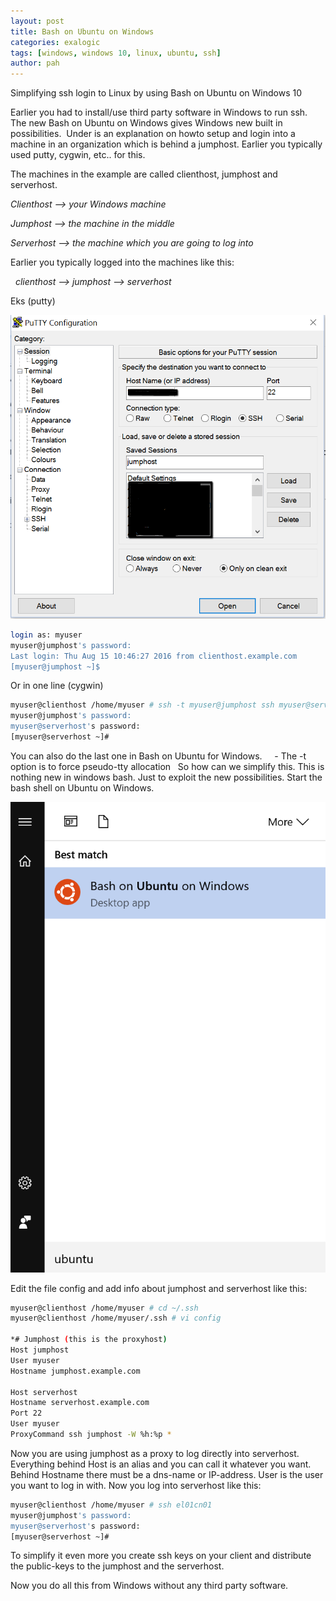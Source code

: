```yaml
---
layout: post
title: Bash on Ubuntu on Windows
categories: exalogic
tags: [windows, windows 10, linux, ubuntu, ssh]
author: pah
---
```


Simplifying ssh login to Linux by using Bash on Ubuntu on Windows 10

Earlier you had to install/use third party software in Windows to run ssh. The new Bash on Ubuntu on Windows gives Windows new built in possibilities.  Under is an explanation on howto setup and login into a machine in an organization which is behind a jumphost. Earlier you typically used putty, cygwin, etc.. for this.
 

The machines in the example are called clienthost, jumphost and serverhost.


*Clienthost --> your Windows machine*

*Jumphost   --> the machine in the middle*

*Serverhost --> the machine which you are going to log into*



Earlier you typically logged into the machines like this:

 
*clienthost --> jumphost --> serverhost*

Eks (putty)

![](/images/2016-08-15-Bash_on_Ubuntu_on_Windows/putty_ssh_01.png)


```bash
login as: myuser
myuser@jumphost's password:
Last login: Thu Aug 15 10:46:27 2016 from clienthost.example.com
[myuser@jumphost ~]$ 

```

Or in one line (cygwin)

```bash
myuser@clienthost /home/myuser # ssh -t myuser@jumphost ssh myuser@serverhost
myuser@jumphost's password:
myuser@serverhost's password:
[myuser@serverhost ~]# 

```

You can also do the last one in Bash on Ubuntu for Windows.
 
  - The -t option is to force pseudo-tty allocation
 
So how can we simplify this. This is nothing new in windows bash. Just to exploit the new possibilities. Start the bash shell on Ubuntu on Windows.

![](/images/2016-08-15-Bash_on_Ubuntu_on_Windows/bash_ssh_01.png)

Edit the file config and add info about jumphost and serverhost like this:

```bash
myuser@clienthost /home/myuser # cd ~/.ssh
myuser@clienthost /home/myuser/.ssh # vi config

*# Jumphost (this is the proxyhost)
Host jumphost
User myuser
Hostname jumphost.example.com
 
Host serverhost
Hostname serverhost.example.com
Port 22
User myuser
ProxyCommand ssh jumphost -W %h:%p *

```

Now you are using jumphost as a proxy to log directly into serverhost. Everything behind Host is an alias and you can call it whatever you want. Behind Hostname there must be a dns-name or IP-address. User is the user you want to log in with. Now you log into serverhost like this:

```bash
myuser@clienthost /home/myuser # ssh el01cn01
myuser@jumphost's password:
myuser@serverhost's password:
[myuser@serverhost ~]#

```

To simplify it even more you create ssh keys on your client and distribute the public-keys to the jumphost and the serverhost. 

Now you do all this from Windows without any third party software.



